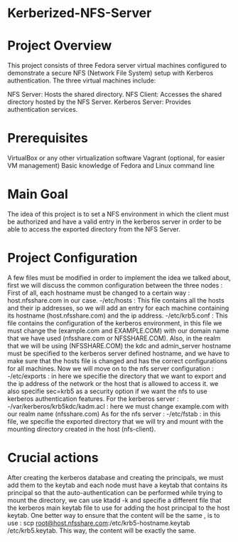 # Kerberized-NFS-Server

# Project Overview
This project consists of three Fedora server virtual machines configured to demonstrate a secure NFS (Network File System) setup with Kerberos authentication. The three virtual machines include:

NFS Server: Hosts the shared directory.
NFS Client: Accesses the shared directory hosted by the NFS Server.
Kerberos Server: Provides authentication services.

# Prerequisites
VirtualBox or any other virtualization software
Vagrant (optional, for easier VM management)
Basic knowledge of Fedora and Linux command line

# Main Goal
The idea of this project is to set a NFS environment in which the client must be authorized and have a valid entry in the kerberos server in order to be able to access the exported directory from the NFS Server.

# Project Configuration
A few files must be modified in order to implement the idea we talked about, first we will discuss the common configuration between the three nodes :
First of all, each hostname must be changed to a certain way : host.nfsshare.com in our case.
-/etc/hosts : This file contains all the hosts and their ip addresses, so we will add an entry for each machine containing its hostname (host.nfsshare.com) and the ip address.
-/etc/krb5.conf : This file contains the configuration of the kerberos environment, in this file we must change the (example.com and EXAMPLE.COM) with our domain name that we have used (nfsshare.com or NFSSHARE.COM). Also, in the realm that we will be using (NFSSHARE.COM) the kdc and admin_server hostname must be specified to the kerberos server defined hostname, and we have to make sure that the hosts file is changed and has the correct configurations for all machines.
Now we will move on to the nfs server configuration : 
-/etc/exports : in here we specifie the directory that we want to export and the ip address of the network or the host that is allowed to access it. we also specifie sec=krb5 as a security option if we want the nfs to use kerberos authentication features.
For the kerberos server : 
-/var/kerberos/krb5kdc/kadm.acl : here we must change example.com with our realm name (nfsshare.com)
As for the nfs server : 
-/etc/fstab : in this file, we specifie the exported directory that we will try and mount with the mounting directory created in the host (nfs-client).

# Crucial actions
After creating the kerberos database and creating the principals, we must add them to the keytab and each node must have a keytab that contains its principal so that the auto-authentication can be performed while trying to mount the directory, we can use ktadd -k and specifie a different file that the kerberos main keytab file to use for adding the host principal to the host keytab.
One better way to ensure that the content will be the same , is to use : scp root@host.nfsshare.com:/etc/krb5-hostname.keytab /etc/krb5.keytab. This way, the content will be exactly the same.
